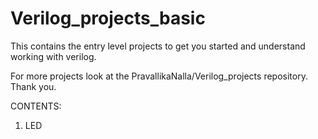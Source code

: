 # Verilog_projects_basic
This contains the entry level projects to get you started and understand working with verilog.

For more projects look at the PravallikaNalla/Verilog_projects repository. Thank you.

CONTENTS:
1. LED 

